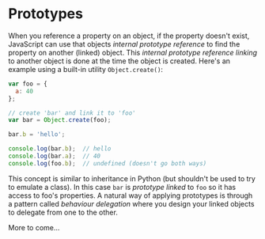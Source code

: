 # Prototypes

When you reference a property on an object, if the property doesn't exist, JavaScript can use that objects *internal prototype reference* to find the property on another (linked) object. This *internal prototype reference linking* to another object is done at the time the object is created. Here's an example using a built-in utility `Object.create()`:

```JavaScript
var foo = {
  a: 40
};

// create 'bar' and link it to 'foo'
var bar = Object.create(foo);

bar.b = 'hello';

console.log(bar.b);  // hello
console.log(bar.a);  // 40
console.log(foo.b);  // undefined (doesn't go both ways)
```

This concept is similar to inheritance in Python (but shouldn't be used to try to emulate a class). In this case `bar` is *prototype linked* to `foo` so it has access to foo's properties. A natural way of applying prototypes is through a pattern called *behaviour delegation* where you design your linked objects to delegate from one to the other.

More to come...
